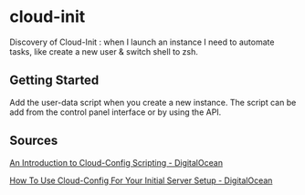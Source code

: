 # cloud-init
Discovery of Cloud-Init : when I launch an instance I need to automate tasks, like create a new user & switch shell to zsh.

## Getting Started
Add the user-data script when you create a new instance. The script can be add from the control panel interface or by using the API.

## Sources
[An Introduction to Cloud-Config Scripting - DigitalOcean](https://www.digitalocean.com/community/tutorials/an-introduction-to-cloud-config-scriptin)

[How To Use Cloud-Config For Your Initial Server Setup - DigitalOcean](https://www.digitalocean.com/community/tutorials/how-to-use-cloud-config-for-your-initial-server-setup)